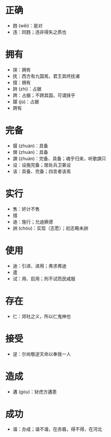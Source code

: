# 正确
* 韪 (wěi)：是对
* 违：同韪；违非得失之质也
# 拥有
* 挟：拥有
* 抚：西方有九国焉，君王其终抚诸
* 擅：拥有
* 跱 (zhì)：占据
* 跨：占据；不跨其国，可谓挟乎
* 躆 (jù)：占据
* 跨有
# 完备
* 僝 (zhuàn)：具备
* 僎 (zhuàn)：具备
* 譔 (zhuàn)：完备、具备；魂乎归来，听歌譔只
* 设：设施完备；居处兵卫甚设
* 该：具备、完备；四言者该焉

# 实行
* 售：奸计不售
* 措
* 迪：施行；允迪厥德
* 詶 (chóu)：实现（志愿）；初志略未詶
# 使用
* 迪：引进、进用；弗求弗迪
* 遣
* 试：用、启用；刑不试而民咸服
# 存在
* 仁：郊社之义，所以仁鬼神也
# 接受
* 逆：尔尚敬逆天命以奉我一人
# 造成
* 遘 (gòu)：豺虎方遘患
# 成功
* 谐：办成；谐不谐，在赤眉，得不得，在河北